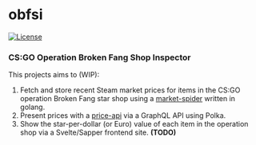 # obfsi

[![License](https://img.shields.io/badge/license-MIT-brightgreen)](./LICENSE)

### CS:GO Operation Broken Fang Shop Inspector

This projects aims to (WIP):

1. Fetch and store recent Steam market prices for items in the CS:GO operation Broken Fang star shop using a [market-spider](./market-spider/README.md) written in golang.
2. Present prices with a [price-api]('/price-api/README.md) via a GraphQL API using Polka.
3. Show the star-per-dollar (or Euro) value of each item in the operation shop via a Svelte/Sapper frontend site. **(TODO)**